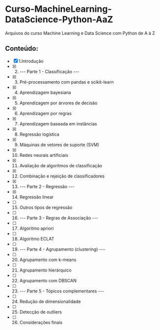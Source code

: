 # Curso-MachineLearning-DataScience-Python-AaZ
Arquivos do curso Machine Learning e Data Science com Python de A à Z

## Conteúdo:

- [x] 1.Introdução
- [x] 2. --- Parte 1 - Classificação --- 
- [x] 3. Pré-processamento com pandas e scikit-learn
- [x] 4. Aprendizagem bayesiana
- [x] 5. Aprendizagem por árvores de decisão
- [x] 6. Aprendizagem por regras
- [x] 7. Aprendizagem baseada em instâncias
- [x] 8. Regressão logística
- [x] 9. Máquinas de vetores de suporte (SVM)
- [x] 10. Redes neurais artificiais
- [x] 11. Avaliação de algoritmos de classificação
- [x] 12. Combinação e rejeição de classificadores
- [x] 13. --- Parte 2 - Regressão ---
- [x] 14. Regressão linear
- [ ] 15. Outros tipos de regressão
- [ ] 16. --- Parte 3 - Regras de Associação ---
- [ ] 17. Algoritmo apriori
- [ ] 18. Algoritmo ECLAT
- [ ] 19. --- Parte 4 - Agrupamento (clustering) ---
- [ ] 20. Agrupamento com k-means
- [ ] 21. Agrupamento hierárquico
- [ ] 22. Agrupamento com DBSCAN
- [ ] 23. --- Parte 5 - Tópicos complementares ---
- [ ] 24. Redução de dimensionalidade
- [ ] 25. Detecção de outliers
- [ ] 26. Considerações finais

